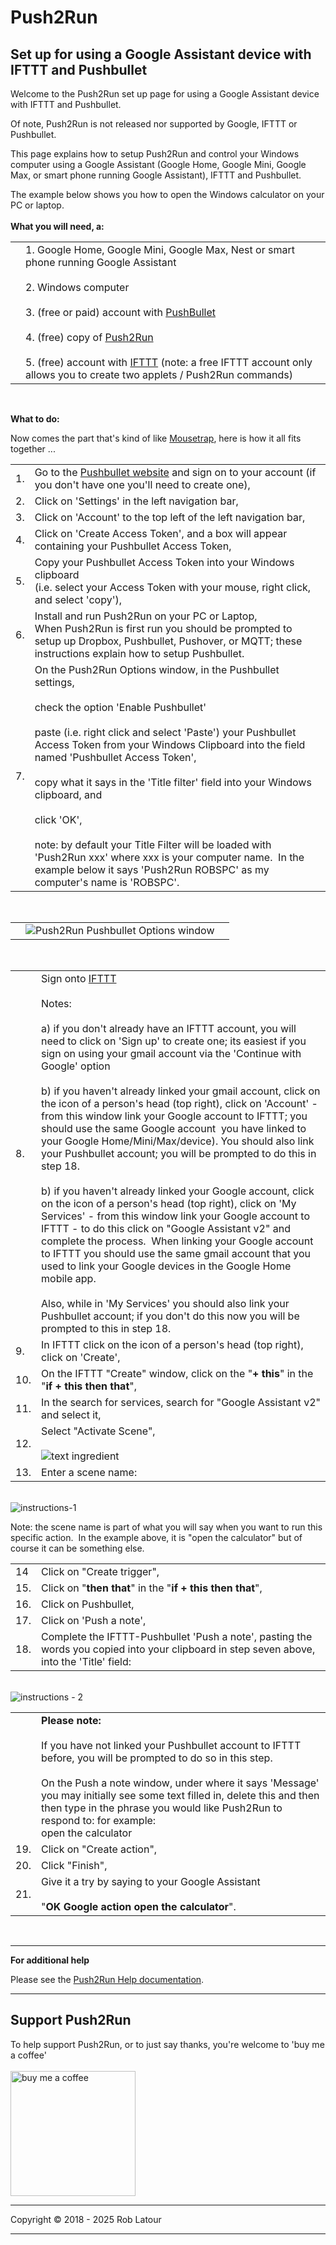 
# Push2Run 
## Set up for using a Google Assistant device with IFTTT and Pushbullet

Welcome to the Push2Run set up page for using a Google Assistant device with IFTTT and Pushbullet.  
  
Of note, Push2Run is not released nor supported by Google, IFTTT or Pushbullet.  
  
This page explains how to setup Push2Run and control your Windows computer using a Google Assistant (Google Home, Google Mini, Google Max, or smart phone running Google Assistant), IFTTT and Pushbullet.  
  
The example below shows you how to open the Windows calculator on your PC or laptop.  
   
**What you will need, a:**   

|     |     |
| --- | --- |
|     | 1\. Google Home, Google Mini, Google Max, Nest or smart phone running Google Assistant  <br>  <br>2\. Windows computer  <br>  <br>3\. (free or paid) account with [PushBullet](https://www.pushbullet.com/)  <br>  <br>4\. (free) copy of [Push2Run](https://github.com/roblatour/Push2Run)  <br>  <br>5\. (free) account with [IFTTT](https://ifttt.com) (note: a free IFTTT account only allows you to create two applets / Push2Run commands) |

<br>

**What to do:**  

Now comes the part that's kind of like [Mousetrap](https://en.wikipedia.org/wiki/Mouse_Trap_(game)), here is how it all fits together ...  
  

|     |     |
| --- | --- |
| 1.  | Go to the [Pushbullet website](https://www.pushbullet.com) and sign on to your account (if you don't have one you'll need to create one), |
| 2.  | Click on 'Settings' in the left navigation bar, |
| 3.  | Click on 'Account' to the top left of the left navigation bar, |
| 4.  | Click on 'Create Access Token', and a box will appear containing your Pushbullet Access Token, |
| 5.  | Copy your Pushbullet Access Token into your Windows clipboard  <br>(i.e. select your Access Token with your mouse, right click, and select 'copy'), |
| 6.  | Install and run Push2Run on your PC or Laptop,<br>When Push2Run is first run you should be prompted to setup up Dropbox, Pushbullet, Pushover, or MQTT; these instructions explain how to setup Pushbullet. |
| 7.  | On the Push2Run Options window, in the Pushbullet settings,  <br>  <br>check the option 'Enable Pushbullet'  <br>  <br>paste (i.e. right click and select 'Paste') your Pushbullet Access Token from your Windows Clipboard into the field named 'Pushbullet Access Token',  <br>  <br>copy what it says in the 'Title filter' field into your Windows clipboard, and  <br>  <br>click 'OK',  <br>  <br>note: by default your Title Filter will be loaded with 'Push2Run xxx' where xxx is your computer name.  In the example below it says 'Push2Run ROBSPC' as my computer's name is 'ROBSPC'. |

   

|     |     |     |
| --- | --- | --- |
|     | ![Push2Run Pushbullet Options window](../images/optionspb.jpg) |     |

   

|     |     |
| --- | --- |
| 8.  | Sign onto [IFTTT](https://ifttt.com)  <br>   <br>Notes:  <br>  <br>a) if you don't already have an IFTTT account, you will need to click on 'Sign up' to create one; its easiest if you sign on using your gmail account via the 'Continue with Google' option  <br>  <br>b) if you haven't already linked your gmail account, click on the icon of a person's head (top right), click on 'Account' - from this window link your Google account to IFTTT; you should use the same Google account  you have linked to your Google Home/Mini/Max/device). You should also link your Pushbullet account; you will be prompted to do this in step 18.  <br>  <br>b) if you haven't already linked your Google account, click on the icon of a person's head (top right), click on 'My Services' - from this window link your Google account to IFTTT - to do this click on "Google Assistant v2" and complete the process.  When linking your Google account to IFTTT you should use the same gmail account that you used to link your Google devices in the Google Home mobile app.  <br>  <br>Also, while in 'My Services' you should also link your Pushbullet account; if you don't do this now you will be prompted to this in step 18. |
| 9.  | In IFTTT click on the icon of a person's head (top right), click on 'Create', |
| 10. | On the IFTTT "Create" window, click on the "**\+ this**" in the "**if + this then that**", |
| 11. | In the search for services, search for "Google Assistant v2" and select it, |
| 12. | Select "Activate Scene",  <br>  <br>![text ingredient](../images/GoogleAssistantSelectATrigger.jpg) |
| 13. | Enter a scene name: |

    
![instructions-1](../images/GoogleAssistantSceneName.jpg)

Note: the scene name is part of what you will say when you want to run this specific action.  In the example above, it is "open the calculator" but of course it can be something else.   

|     |     |
| --- | --- |
| 14  | Click on "Create trigger", |
| 15. | Click on "**then that**" in the "**if + this then that**", |
| 16. | Click on Pushbullet, |
| 17. | Click on 'Push a note', |
| 18. | Complete the IFTTT-Pushbullet 'Push a note', pasting the words you copied into your clipboard in step seven above, into the 'Title' field: |

   
![instructions - 2](../images/ifttapplet-02.jpg)  

|     |     |
| --- | --- |
|     | **Please note:**  <br>  <br>If you have not linked your Pushbullet account to IFTTT before, you will be prompted to do so in this step.  <br>  <br>On the Push a note window, under where it says 'Message' you may initially see some text filled in, delete this and then then type in the phrase you would like Push2Run to respond to: for example:  <br>open the calculator |
| 19. | Click on "Create action", |
| 20. | Click "Finish", |
| 21. | Give it a try by saying to your Google Assistant  <br>   <br>"**OK Google action open the calculator**". |

       
* * *
  
**For additional help**  
  
Please see the [Push2Run Help documentation](help_v4.9.0.0.md).

* * *
 ## Support Push2Run

 To help support Push2Run, or to just say thanks, you're welcome to 'buy me a coffee'<br><br>
[<img alt="buy me  a coffee" width="200px" src="https://cdn.buymeacoffee.com/buttons/v2/default-blue.png" />](https://www.buymeacoffee.com/roblatour)
* * *
Copyright © 2018 - 2025 Rob Latour
* * *